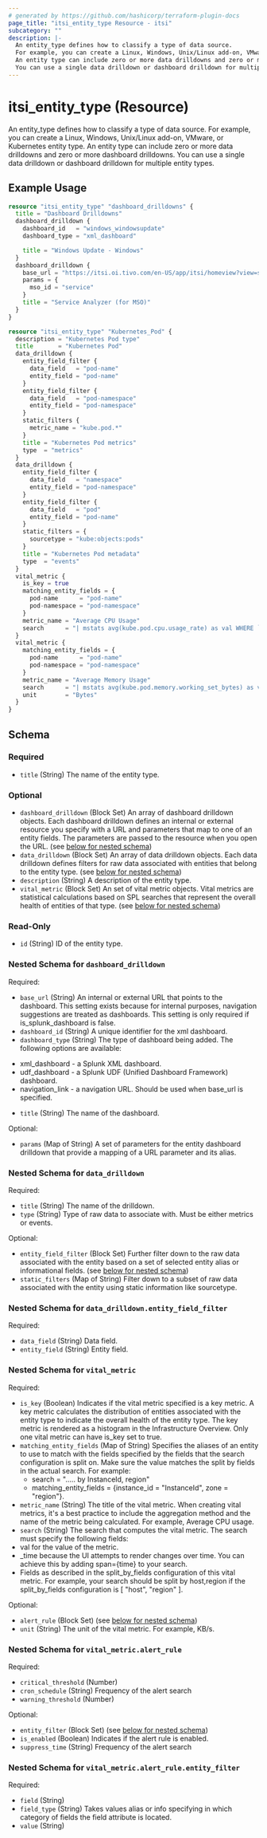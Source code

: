 ```yaml
---
# generated by https://github.com/hashicorp/terraform-plugin-docs
page_title: "itsi_entity_type Resource - itsi"
subcategory: ""
description: |-
  An entity_type defines how to classify a type of data source.
  For example, you can create a Linux, Windows, Unix/Linux add-on, VMware, or Kubernetes entity type.
  An entity type can include zero or more data drilldowns and zero or more dashboard drilldowns.
  You can use a single data drilldown or dashboard drilldown for multiple entity types.
---
```


# itsi_entity_type (Resource)

An entity_type defines how to classify a type of data source.
For example, you can create a Linux, Windows, Unix/Linux add-on, VMware, or Kubernetes entity type.
An entity type can include zero or more data drilldowns and zero or more dashboard drilldowns.
You can use a single data drilldown or dashboard drilldown for multiple entity types.

## Example Usage

```terraform
resource "itsi_entity_type" "dashboard_drilldowns" {
  title = "Dashboard Drilldowns"
  dashboard_drilldown {
    dashboard_id   = "windows_windowsupdate"
    dashboard_type = "xml_dashboard"

    title = "Windows Update - Windows"
  }
  dashboard_drilldown {
    base_url = "https://itsi.oi.tivo.com/en-US/app/itsi/homeview?view=standard&viewType=service_topology&earliest=-60m%40m&latest=now"
    params = {
      mso_id = "service"
    }
    title = "Service Analyzer (for MSO)"
  }
}

resource "itsi_entity_type" "Kubernetes_Pod" {
  description = "Kubernetes Pod type"
  title       = "Kubernetes Pod"
  data_drilldown {
    entity_field_filter {
      data_field   = "pod-name"
      entity_field = "pod-name"
    }
    entity_field_filter {
      data_field   = "pod-namespace"
      entity_field = "pod-namespace"
    }
    static_filters {
      metric_name = "kube.pod.*"
    }
    title = "Kubernetes Pod metrics"
    type  = "metrics"
  }
  data_drilldown {
    entity_field_filter {
      data_field   = "namespace"
      entity_field = "pod-namespace"
    }
    entity_field_filter {
      data_field   = "pod"
      entity_field = "pod-name"
    }
    static_filters = {
      sourcetype = "kube:objects:pods"
    }
    title = "Kubernetes Pod metadata"
    type  = "events"
  }
  vital_metric {
    is_key = true
    matching_entity_fields = {
      pod-name      = "pod-name"
      pod-namespace = "pod-namespace"
    }
    metric_name = "Average CPU Usage"
    search      = "| mstats avg(kube.pod.cpu.usage_rate) as val WHERE `itsi_entity_type_k8s_pod_metrics_indexes` by pod-name, pod-namespace span=5m"
  }
  vital_metric {
    matching_entity_fields = {
      pod-name      = "pod-name"
      pod-namespace = "pod-namespace"
    }
    metric_name = "Average Memory Usage"
    search      = "| mstats avg(kube.pod.memory.working_set_bytes) as val WHERE `itsi_entity_type_k8s_pod_metrics_indexes` by pod-name, pod-namespace span=5m"
    unit        = "Bytes"
  }
}
```

<!-- schema generated by tfplugindocs -->
## Schema

### Required

- `title` (String) The name of the entity type.

### Optional

- `dashboard_drilldown` (Block Set) An array of dashboard drilldown objects.
Each dashboard drilldown defines an internal or external resource you specify with a URL and parameters
that map to one of an entity fields. The parameters are passed to the resource when you open the URL. (see [below for nested schema](#nestedblock--dashboard_drilldown))
- `data_drilldown` (Block Set) An array of data drilldown objects.
Each data drilldown defines filters for raw data associated with entities that belong to the entity type. (see [below for nested schema](#nestedblock--data_drilldown))
- `description` (String) A description of the entity type.
- `vital_metric` (Block Set) An set of vital metric objects. Vital metrics are statistical calculations based on
SPL searches that represent the overall health of entities of that type. (see [below for nested schema](#nestedblock--vital_metric))

### Read-Only

- `id` (String) ID of the entity type.

<a id="nestedblock--dashboard_drilldown"></a>
### Nested Schema for `dashboard_drilldown`

Required:

- `base_url` (String) An internal or external URL that points to the dashboard.
This setting exists because for internal purposes, navigation suggestions are treated as dashboards.
This setting is only required if is_splunk_dashboard is false.
- `dashboard_id` (String) A unique identifier for the xml dashboard.
- `dashboard_type` (String) The type of dashboard being added.
The following options are available:
* xml_dashboard - a Splunk XML dashboard.
* udf_dashboard - a Splunk UDF (Unified Dashboard Framework) dashboard.
* navigation_link - a navigation URL. Should be used when base_url is specified.
- `title` (String) The name of the dashboard.

Optional:

- `params` (Map of String) A set of parameters for the entity dashboard drilldown that provide a mapping of a URL parameter and its alias.


<a id="nestedblock--data_drilldown"></a>
### Nested Schema for `data_drilldown`

Required:

- `title` (String) The name of the drilldown.
- `type` (String) Type of raw data to associate with. Must be either metrics or events.

Optional:

- `entity_field_filter` (Block Set) Further filter down to the raw data associated with the entity
based on a set of selected entity alias or informational fields. (see [below for nested schema](#nestedblock--data_drilldown--entity_field_filter))
- `static_filters` (Map of String) Filter down to a subset of raw data associated with the entity using static information like sourcetype.

<a id="nestedblock--data_drilldown--entity_field_filter"></a>
### Nested Schema for `data_drilldown.entity_field_filter`

Required:

- `data_field` (String) Data field.
- `entity_field` (String) Entity field.



<a id="nestedblock--vital_metric"></a>
### Nested Schema for `vital_metric`

Required:

- `is_key` (Boolean) Indicates if the vital metric specified is a key metric.
A key metric calculates the distribution of entities associated with the entity type to indicate the overall health of the entity type.
The key metric is rendered as a histogram in the Infrastructure Overview. Only one vital metric can have is_key set to true.
- `matching_entity_fields` (Map of String) Specifies the aliases of an entity to use to match with the fields specified by the fields that the search configuration is split on.
Make sure the value matches the split by fields in the actual search.
For example:
	- search = "..... by InstanceId, region"
	- matching_entity_fields = {instance_id = "InstanceId", zone = "region"}.
- `metric_name` (String) The title of the vital metric. When creating vital metrics,
it's a best practice to include the aggregation method and the name of the metric being calculated.
For example, Average CPU usage.
- `search` (String) The search that computes the vital metric. The search must specify the following fields:
- val for the value of the metric.
- _time because the UI attempts to render changes over time. You can achieve this by adding span={time} to your search.
- Fields as described in the split_by_fields configuration of this vital metric.
For example, your search should be split by host,region if the split_by_fields configuration is [ "host", "region" ].

Optional:

- `alert_rule` (Block Set) (see [below for nested schema](#nestedblock--vital_metric--alert_rule))
- `unit` (String) The unit of the vital metric. For example, KB/s.

<a id="nestedblock--vital_metric--alert_rule"></a>
### Nested Schema for `vital_metric.alert_rule`

Required:

- `critical_threshold` (Number)
- `cron_schedule` (String) Frequency of the alert search
- `warning_threshold` (Number)

Optional:

- `entity_filter` (Block Set) (see [below for nested schema](#nestedblock--vital_metric--alert_rule--entity_filter))
- `is_enabled` (Boolean) Indicates if the alert rule is enabled.
- `suppress_time` (String) Frequency of the alert search

<a id="nestedblock--vital_metric--alert_rule--entity_filter"></a>
### Nested Schema for `vital_metric.alert_rule.entity_filter`

Required:

- `field` (String)
- `field_type` (String) Takes values alias or info specifying in which category of fields the field attribute is located.
- `value` (String)
